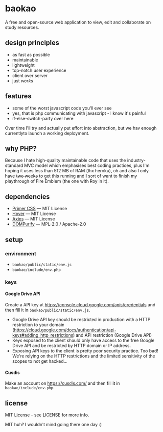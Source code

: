 # baokao
A free and open-source web application to view, edit and collaborate on study resources.

## design principles

- as fast as possible
- maintainable
- lightweight
- top-notch user experience
- client over server
- just *works*

## features

- some of the worst javascript code you'll ever see
- yes, that is php communicating with javascript - I know it's painful
- if-else-switch-party over here

Over time I'll try and actually put effort into abstraction, but we hav enough currentlyto launch a working deployment.

## why PHP?
Because I hate high-quality maintainable code that uses the industry-standard MVC model which emphasises best coding practices, plus I'm hoping it uses less than 512 MB of RAM (thx heroku), oh and also I only have ~~two weeks~~ to get this running and I sort of want to finish my playthrough of Fire Emblem (the one with Roy in it). 

## dependencies

- [Primer CSS](https://primer.style) — MIT License
- [Hover](https://github.com/IanLunn/Hover) — MIT License
- [Axios](https://axios-http.com) — MIT License
- [DOMPurify](https://github.com/cure53/DOMPurify) — MPL-2.0 / Apache-2.0

## setup

### environment

- `baokao/public/static/env.js`
- `baokao/include/env.php`

### keys
#### Google Drive API
Create a API key at https://console.cloud.google.com/apis/credentials and then fill it in `baokao/public/static/env.js`.

- Google Drive API key should be restricted in production with a HTTP restriction to your domain (https://cloud.google.com/docs/authentication/api-keys#adding_http_restrictions) and API restriction (Google Drive API)
- Keys exposed to the client should only have access to the free Google Drive API and be restricted by HTTP domain or IP address.
- Exposing API keys to the client is pretty poor security practice. Too bad! We're relying on the HTTP restrictions and the limited sensitivity of the scopes to not get hacked...

#### Cusdis
Make an account on https://cusdis.com/ and then fill it in `baokao/include/env.php`
## license

MIT License - see LICENSE for more info.

MIT huh? I wouldn't mind going there one day :)